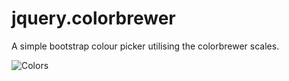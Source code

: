jquery.colorbrewer
==================

A simple bootstrap colour picker utilising the colorbrewer scales.

![Colors](http://i.imgur.com/R4NLaff.png)
